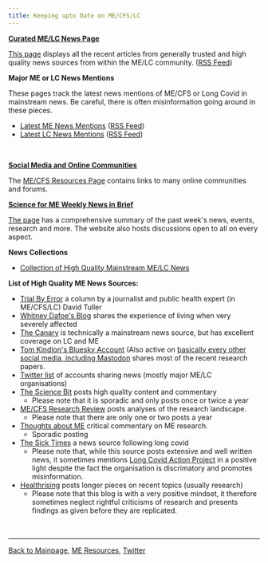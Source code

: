 ```yaml
---
title: Keeping upto Date on ME/CFS/LC
---
```



**[Curated ME/LC News Page](https://me-cfs.github.io/news/community/)**

[This page](https://me-cfs.github.io/news/community/) displays all the recent articles from generally trusted and high quality news sources from within the ME/LC community. ([RSS Feed](https://me-cfs.github.io/news/rss/community.xml))
<br/>

**Major ME or LC News Mentions**

These pages track the latest news mentions of ME/CFS or Long Covid in mainstream news. Be careful, there is often misinformation going around in these pieces.
* [Latest ME News Mentions](https://me-cfs.github.io/news/me/) ([RSS Feed](https://me-cfs.github.io/news/rss/me-mentions.xml))
* [Latest LC News Mentions](https://me-cfs.github.io/news/lc/) ([RSS Feed](https://me-cfs.github.io/news/rss/lc-mentions.xml))
<br/>

**[Social Media and Online Communities](https://me-cfs.github.io/useful-resources.html)**

The [ME/CFS Resources Page](https://me-cfs.github.io/useful-resources.html) contains links to many online communities and forums.
<br/>

**[Science for ME Weekly News in Brief](https://www.s4me.info/forums/weekly-me-news-in-brief.102/)**

[The page](https://www.s4me.info/forums/weekly-me-news-in-brief.102/) has a comprehensive summary of the past week's news, events, research and more. The website also hosts discussions open to all on every aspect.
<br/>

**News Collections**
* [Collection of High Quality Mainstream ME/LC News](https://me-cfs.github.io/news/collection/mainstream.html)

**List of High Quality ME News Sources:**
* [Trial By Error](https://virology.ws/david-tuller-posts/) a column by a journalist and public health expert (in ME/CFS/LC) David Tuller
* [Whitney Dafoe's Blog](https://whitneydafoe.com/mecfs/) shares the experience of living when very severely affected
* [The Canary](https://www.thecanary.co/topics/mecfs/) is technically a mainstream news source, but has excellent coverage on LC and ME
* [Tom Kindlon's Bluesky Account](https://bsky.app/profile/tomkindlon.bsky.social) (Also active on [basically every other social media, including Mastodon](https://me-pedia.org/wiki/Tom_Kindlon#Online_presence) shares most of the recent research papers.
* [Twitter list](https://x.com/i/lists/1792252442643509657) of accounts sharing news (mostly major ME/LC organisations)
* [The Science Bit](https://thesciencebit.net/category/me-cfs/) posts high quality content and commentary
  * Please note that it is sporadic and only posts once or twice a year
* [ME/CFS Research Review](https://mecfsresearchreview.me) posts analyses of the research landscape.
  * Please note that there are only one or two posts a year
* [Thoughts about ME](http://thoughtsaboutme.com) critical commentary on ME research.
  * Sporadic posting
* [The Sick Times](https://thesicktimes.org) a news source following long covid
  * Please note that, while this source posts extensive and well written news, it sometimes mentions [Long Covid Action Project](https://me-cfs.github.io/LCAP.html) in a positive light despite the fact the organisation is discrimatory and promotes misinformation.
* [Healthrising](https://www.healthrising.org) posts longer pieces on recent topics (usually research)
  * Please note that this blog is with a very positive mindset, it therefore sometimes neglect rightful criticisms of research and presents findings as given before they are replicated.
<br/><br/><br/>

---

[Back to Mainpage](https://me-cfs.github.io), [ME Resources](https://me-cfs.github.io/useful-resources.html), [Twitter](https://twitter.com/yann_mecfs)
